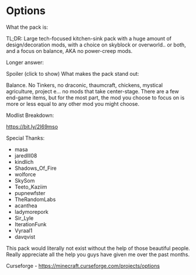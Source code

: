 # Options

What the pack is:

TL;DR: Large tech-focused kitchen-sink pack with a huge amount of design/decoration mods, with a choice on skyblock or overworld.. or both, and a focus on balance, AKA no power-creep mods.

 

Longer answer:

Spoiler (click to show)
What makes the pack stand out:

Balance. No Tinkers, no draconic, thaumcraft, chickens, mystical agriculture, project e... no mods that take center-stage. There are a few end-game items, but for the most part, the mod you choose to focus on is more or less equal to any other mod you might choose.

Modlist Breakdown:

https://bit.ly/2I69mso

Special Thanks:

- masa
- jaredlll08
- kindlich
- Shadows_Of_Fire
- wolforce
- SkySom
- Teeto_Kaziim
- pupnewfster
- TheRandomLabs
- acanthea
- ladymorepork
- Sir_Lyle
- IterationFunk
- Vyraal1
- davqvist

This pack would literally not exist without the help of those beautiful people. Really appreciate all the help you guys have given me over the past months.

Curseforge - https://minecraft.curseforge.com/projects/options
